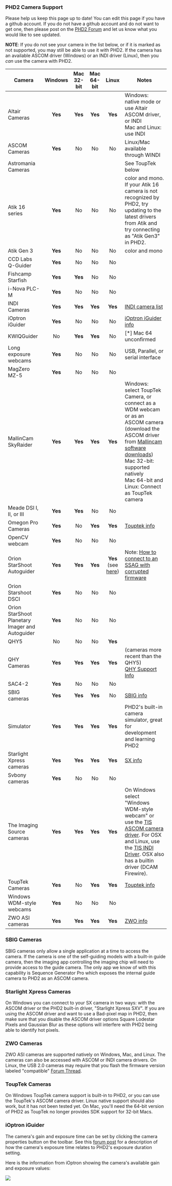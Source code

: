 ### PHD2 Camera Support ###

Please help us keep this page up to date!  You can edit this page if you have a github account.  If you do not have a github account and do not want to get one, then please post on the [PHD2 Forum](https://groups.google.com/forum/?fromgroups=#!forum/open-phd-guiding) and let us know what you would like to see updated.

**NOTE**: If you do not see your camera in the list below, or if it is marked as not supported, you may still be able to use it with PHD2.  If the camera has an available ASCOM driver (Windows) or an INDI driver (Linux), then you _can_ use the camera with PHD2.

|Camera|Windows|Mac 32-bit|Mac 64-bit|Linux|Notes|
|------|:-----:|:--------:|:--------:|:---:|-----|
| Altair Cameras | **Yes** | **Yes** | **Yes** | **Yes** | Windows: native mode or use Altair ASCOM driver, or INDI<br>Mac and Linux: use INDI |
| ASCOM Cameras| **Yes** | No | No | No | Linux/Mac available through WINDI |
| Astromania Cameras| | | | | See ToupTek below |
| Atik 16 series | **Yes** | No | No | No | color and mono. If your Atik 16 camera is not recognized by PHD2, try updating to the latest drivers from Atik and try connecting as "Atik Gen3" in PHD2. |
| Atik Gen 3  | **Yes** | No | No | No | color and mono |
| CCD Labs Q-Guider | **Yes** | No | No | No |  |
| Fishcamp Starfish | **Yes** | **Yes** | No | No |  |
| i-Nova PLC-M | **Yes** | No | No | No | |
| INDI Cameras| **Yes** | **Yes** | **Yes** | **Yes** | [INDI camera list](http://www.indilib.org/devices/ccds.html) |
| iOptron iGuider | **Yes** | No | No | No |  [iOptron iGuider info](#ioptron) |
| KWIQGuider | No | **Yes** | **Yes** | No |  [*] Mac 64 unconfirmed |
| Long exposure webcams | **Yes** | No | No | No | USB, Parallel, or serial interface |
| MagZero MZ-5 | **Yes** | No | No | No |  |
| MallinCam SkyRaider | **Yes** | **Yes** | **Yes** | **Yes** | Windows: select ToupTek Camera, or connect as a WDM webcam or as an ASCOM camera (download the ASCOM driver from [Mallincam software downloads](http://www.mallincam.net/software-downloads.html))<br>Mac 32-bit: supported natively<br>Mac 64-bit and Linux: Connect as ToupTek camera |
| Meade DSI I, II, or III | **Yes** | **Yes** | No | No |  |
| Omegon Pro Cameras | **Yes** | No | **Yes** | **Yes** | [Touptek info](#touptek)|
| OpenCV webcam | **Yes** | No | No | No |  |
| Orion StarShoot Autoguider | **Yes** | **Yes** | **Yes** | **Yes** (see [here](https://github.com/OpenPHDGuiding/phd2/issues/496)) | Note: [How to connect to an SSAG with corrupted firmware](Orion-Starshoot-Autoguider-VID---PID-Override) |
| Orion Starshoot DSCI | **Yes** | No | No | No |  |
| Orion StarShoot Planetary Imager and Autoguider | **Yes** | No | No | No |  |
| QHY5 | No | No | No | **Yes** | |
| QHY Cameras | **Yes** | **Yes** | **Yes** | **Yes** | (cameras more recent than the QHY5)<br>[QHY Support Info](http://www.qhyccd.com/file/repository/PDF/HowToAvoidCameraHangissue(QHY5L-II)_EN.pdf) |
| SAC4-2 | **Yes** | No | No | No |  |
| SBIG cameras | **Yes** | **Yes** | **Yes** | No | [SBIG info](#sbig) |
| Simulator | **Yes** | **Yes** | **Yes** | **Yes** | PHD2's built-in camera simulator, great for development and learning PHD2 |
| Starlight Xpress cameras | **Yes** | **Yes** | **Yes** | **Yes** |[SX info](#sx)|
| Svbony cameras | **Yes** | No | No | No | |
| The Imaging Source cameras | **Yes** | **Yes** | **Yes** | **Yes** | On Windows select "Windows WDM-style webcam" or use the [TIS ASCOM camera driver](http://www.deepsky-online.com/). For OSX and Linux, use the [TIS INDI Driver](http://www.indilib.org/devices/ccds/imaging-source-ccd.html). OSX also has a builtin driver (DCAM Firewire). |
| ToupTek Cameras | **Yes** | No | **Yes** | **Yes** | [Touptek info](#touptek)|
| Windows WDM-style webcams | **Yes** | No | No | No | |
| ZWO ASI cameras| **Yes** | **Yes** | **Yes** | **Yes** |[ZWO info](#sx)|

<a name=sbig></a>
### SBIG Cameras ###

SBIG cameras only allow a single application at a time to access the camera. If the camera is one of the self-guiding models with a built-in guide camera, then the imaging app controlling the imaging chip will need to provide access to the guide camera. The only app we know of with this capability is Sequence Generator Pro which exposes the internal guide camera to PHD2 as an ASCOM camera.

<a name=sx></a>
### Starlight Xpress Cameras ###
On Windows you can connect to your SX camera in two ways: with the ASCOM driver or the PHD2 built-in driver, "Starlight Xpress SXV".  If you are using the ASCOM driver and want to use a Bad-pixel map in PHD2, then make sure that you disable the ASCOM driver options Square Lodestar Pixels and Gaussian Blur as these options will interfere with PHD2 being able to identify hot pixels.

<a name=zwo></a>
### ZWO Cameras ###
ZWO ASI cameras are supported natively on Windows, Mac, and Linux.
The cameras can also be accessed with ASCOM or INDI camera drivers.
On Linux, the USB 2.0 cameras may require that you flash the firmware version labeled "compatible" [Forum Thread](https://groups.google.com/d/msg/open-phd-guiding/u0qpmEDOxPI/tR2NeOpMAwAJ).

<a name=touptek></a>
### ToupTek Cameras ###

On Windows ToupTek camera support is built-in to PHD2, or you can use the ToupTek's ASCOM camera driver.  Linux native support should also work, but it has not been tested yet.  On Mac, you'll need the 64-bit version of PHD2 as  ToupTek no longer provides SDK support for 32-bit Macs.

<a name=iOptron></a>
### iOptron iGuider ###
The camera's gain and exposure time can be set by clicking the camera properties button on the toolbar.
See this [forum post](https://groups.google.com/d/msg/open-phd-guiding/WWY_tdKCpw8/dbZPCzyAHm0J) for a description of how the camera's exposure time relates to PHD2's exposure duration setting.

Here is the information from iOptron showing the camera's available gain and exposure values:

![](https://user-images.githubusercontent.com/6864470/72243056-df9bb680-35b8-11ea-9b28-70d2e2108cd2.png)

